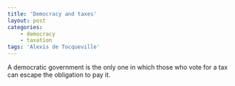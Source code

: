 ```yaml
---
title: 'Democracy and taxes'
layout: post
categories:
    - democracy
    - taxation
tags: 'Alexis de Tocqueville'
---
```


A democratic government is the only one in which those who vote for a tax can escape the obligation to pay it.